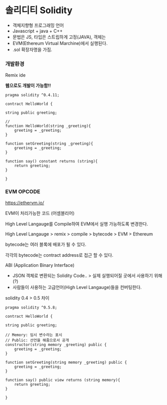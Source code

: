 # 솔리디티 Solidity

- 객체지향형 프로그래밍 언어
- Javascript + java + C++
- 문법은 JS, 타입은 스트립하게 고정(JAVA), 객체는 
- EVM(Ethereum Virtual Marchine)에서 실행된다.
- .sol 확장자명을 가짐.



### 개발환경

Remix ide

**웹으로도 개발이 가능함!!**



```
pragma solidity ^0.4.11;

contract HelloWorld {
    
string public greeting;

// 
function HelloWorld(string _greeting){
    greeting = _greeting;
}

function setGreeting(string _greeting){
    greeting = _greeting;
}

function say() constant returns (string){
    return greeting;
}

}
```





### EVM OPCODE

https://ethervm.io/

EVM이 처리가능한 코드 (어셈블리어)



High Level Langauge를 Compile하여 EVM에서 실행 가능하도록 변경한다.



High Level Langauge > remix > compile > bytecode > EVM > Ethereum



bytecode는 여러 블록에 배포가 될 수 있다.

각각의 bytecode는 contract address로 접근 할 수 있다.





ABI (Application Binary Interface)

* JSON 객체로 변환되는 Solidity Code.. > 실제 실행되어질 곳에서 사용하기 위해(?)
* 사람들이 사용하는 고급언어(High Level Langauge)들을 컨버팅한다.



solidity 0.4 > 0.5 차이

```sol
pragma solidity ^0.5.8;

contract HelloWorld {
    
string public greeting;

// Memory: 임시 변수라는 표시
// Public: 선언을 해줌으로서 공개
constructor(string memory _greeting) public {
    greeting = _greeting;
}

function setGreeting(string memory _greeting) public {
    greeting = _greeting;
}

function say() public view returns (string memory){
    return greeting;
}

}
```

